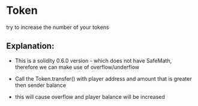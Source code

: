 # Token

try to increase the number of your tokens

## Explanation:
* This is a solidity 0.6.0 version - which does not have SafeMath, therefore we can make use of overflow/underflow 

* Call the Token.transfer() with player address and amount that is greater then sender balance
* this will cause overflow and player balance will be increased 
